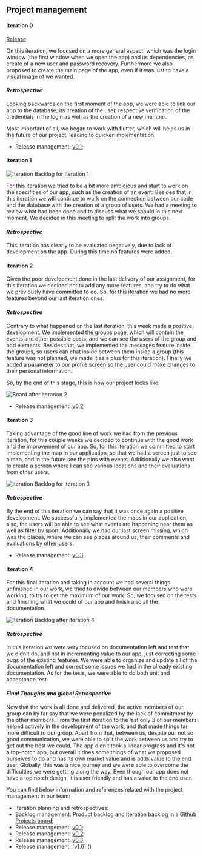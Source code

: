 
## Project management



#### **Iteration 0**

[Release](https://github.com/FEUP-LEIC-ES-2022-23/2LEIC03T5/releases/tag/v0.1)

On this iteration, we focused on a more general aspect, which was the login window (the first window when we open the app) and its dependencies, as create of a new user and password recovery.
Furthermore we also proposed to create the main page of the app, even if it was just to have a visual image of we wanted.

#### *Retrospective*

Looking backwards on the first moment of the app, we were able to link our app to the database, its creation of the user, respective verification of the credentials in the login as well as the creation of a new member.

Most important of all, we began to work with flutter, which will helps us in the future of our project, leading to quicker implementation.

* Release management: [v0.1](https://github.com/FEUP-LEIC-ES-2022-23/2LEIC03T5/releases/tag/v0.1);


#### **Iteration 1**

![Iteration Backlog for Iteration 1](https://github.com/FEUP-LEIC-ES-2022-23/2LEIC03T5/blob/ddae9b1058a53c502701314e0453f0ef651e3103/images/Iteration%201%20backlog.png)

For this iteration we tried to be a bit more ambicious and start to work on the specifities of our app, such as the creation of an event. Besides that in this iteration we will continue to work on the connection between our code and the database with the creation of a group of users. We had a meeting to review what had been done and to discuss what we should in this next moment. We decided in this meeting to split the work into groups.

#### *Retrospective*

This iteration has clearly to be evaluated negatively, due to lack of development on the app. During this time no features were added.


#### **Iteration 2**

Given the poor development done in the last delivery of our assignment, for this iteration we decided not to add any more 
features, and try to do what we previously have committed to do. So, for this iteration we had no more features beyond our last iteration ones.


#### *Retrospective*

Contrary to what happened on the last iteration, this week made a positive development. We implemented the groups page, which will contain 
the events and other possible posts, and we can see the users of the group and add elements. Besides that, we implemented the 
messages feature inside the groups, so users can chat inside between them inside a group (this feature was not planned, we made it as a plus for this iteration).
Finally we added a parameter to our profile screen so the user could make changes to their personal information.

So, by the end of this stage, this is how our project looks like:

![Board after iterarion 2](https://github.com/FEUP-LEIC-ES-2022-23/2LEIC03T5/blob/eaa0d648e8d02b73d149cac144893c37666db69e/images/iteration_2_board.png)


* Release management: [v0.2](https://github.com/FEUP-LEIC-ES-2022-23/2LEIC03T5/releases/tag/v0.2)


#### **Iteration 3**

Taking advantage of the good line of work we had from the previous iteration, for this couple weeks we decided
to continue with the good work and the improvement of our app. So, for this iteration we committed to start implementing
the map in our application, so that we had a screen just to see a map, and in the future see the pins with events. 
Additionally we also want to create a screen where I can see various locations and their evaluations from other users.

![Iteration Backlog for iteration 3](https://github.com/FEUP-LEIC-ES-2022-23/2LEIC03T5/blob/d6887d3a7812f6f0b9f6c53742ade61e38d8c437/images/Iteration_3_backlog.png)

#### *Retrospective*

By the end of this iteration we can say that it was once again a positive development. We successfully implemented the 
maps in our application, also, the users will be able to see what events are happening near them as well as filter
by sport. Additionally we had our last screen missing, which was the places, where we can see places around us, 
their comments and evaluations by other users.

* Release management: [v0.3](https://github.com/FEUP-LEIC-ES-2022-23/2LEIC03T5/releases/tag/v0.3)


#### **Iteration 4**

For this final iteration and taking in account we had several things unfinished in our work, we tried to
divide between our members who were working, to try to get the maximum of our work. So, we focused on the tests 
and finishing what we could of our app and finish also all the documentation.

![Iteration Backlog after iteration 4](https://github.com/FEUP-LEIC-ES-2022-23/2LEIC03T5/blob/d4f15c2d476539e0e78841d4c3a1f028c099a661/images/Board_Iteration_4.png)


#### *Retrospective*

In this iteration we were very focused on documentation left and test that we didn't do, and not in incrementing 
value to our app, just correcting some bugs of the existing features. We were able to organize and update 
all of the documentation left and correct some issues we had in the already existing documentation.
As for the tests, we were able to do both unit and acceptance test.





#### *Final Thoughts and global Retrospective*
Now that the work is all done and delivered, the active members of our group can by far say that we were 
penalized by the lack of commitment by the other members. From the first iteration to the last only 3
of our members helped actively in the development of the work, and that made things far more difficult to our group.
Apart from that, between us, despite our not so good communication, we were able to split the work between us 
and try to get out the best we could. The app didn't took a linear progress and it's not a top-notch app,
but overall it does some things of what we proposed ourselves to do and has its own market value and is 
adds value to the end user. 
Globally, this was a nice journey and we were able to overcome the difficulties we were getting along the way.
Even though our app does not have a top notch design, it is user friendly and has a value to the end user.



You can find below information and references related with the project management in our team: 

* Iteration planning and retrospectives: 
* Backlog management: Product backlog and Iteration backlog in a [Github Projects board](https://github.com/orgs/FEUP-LEIC-ES-2022-23/projects/19/views/1);
* Release management: [v0.1](https://github.com/FEUP-LEIC-ES-2022-23/2LEIC03T5/releases/tag/v0.1);
* Release management: [v0.2](https://github.com/FEUP-LEIC-ES-2022-23/2LEIC03T5/releases/tag/v0.2);
* Release management: [v0.3](https://github.com/FEUP-LEIC-ES-2022-23/2LEIC03T5/releases/tag/v0.3);
* Release management: [v1.0] ()

